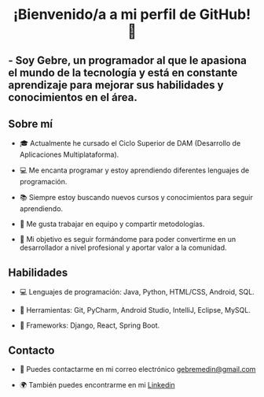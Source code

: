 <h1 align="center">¡Bienvenido/a a mi perfil de GitHub! 👋</h1>
<h2>- Soy Gebre, un programador al que le apasiona el mundo de la tecnología y está en constante aprendizaje para mejorar sus habilidades y conocimientos en el área.</h2>

<h2>Sobre mí</h2>

-  🎓 Actualmente he cursado el Ciclo Superior de DAM (Desarrollo de Aplicaciones Multiplataforma).

-  💻 Me encanta programar y estoy aprendiendo diferentes lenguajes de programación.
  
-  📚 Siempre estoy buscando nuevos cursos y conocimientos para seguir aprendiendo.
  
-  🤝 Me gusta trabajar en equipo y compartir metodologías.
  
-  🚀 Mi objetivo es seguir formándome para poder convertirme en un desarrollador a nivel profesional y aportar valor a la comunidad.
  
<h2>Habilidades</h2>

-  💻 Lenguajes de programación: Java, Python, HTML/CSS, Android, SQL.

-  🧰 Herramientas: Git, PyCharm, Android Studio, IntelliJ, Eclipse, MySQL.
  
-  🚀 Frameworks: Django, React, Spring Boot.
  
<h2>Contacto</h2>

-  📧 Puedes contactarme en mi correo electrónico gebremedin@gmail.com

-  🌍 También puedes encontrarme en mi [Linkedin](https://www.linkedin.com/in/gebremedin-guti%C3%A9rrez-l%C3%B3pez-1153ba205/)
